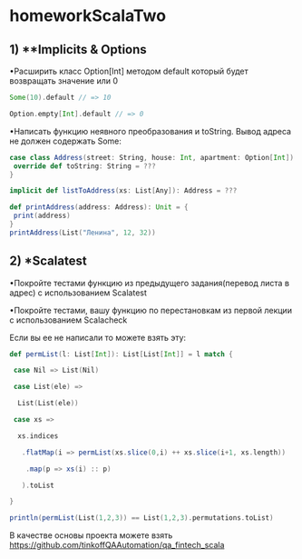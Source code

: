 # homeworkScalaTwo


## 1) **Implicits & Options

•Расширить класс Option[Int] методом default который будет возвращать значение или 0
```scala
Some(10).default // => 10

Option.empty[Int].default // => 0
```


•Написать функцию неявного преобразования и toString. Вывод адреса не должен содержать Some:
```scala
case class Address(street: String, house: Int, apartment: Option[Int]) {
 override def toString: String = ???
}

implicit def listToAddress(xs: List[Any]): Address = ???

def printAddress(address: Address): Unit = {
 print(address)
}
printAddress(List("Ленина", 12, 32))
```

## 2) *Scalatest

•Покройте тестами функцию из предыдущего задания(перевод листа в адрес) с использованием Scalatest

•Покройте тестами, вашу функцию по перестановкам из первой лекции с использованием Scalacheck



Если вы ее не написали то можете взять эту:
```scala
def permList(l: List[Int]): List[List[Int]] = l match {

 case Nil => List(Nil)

 case List(ele) =>

  List(List(ele))

 case xs =>

  xs.indices

   .flatMap(i => permList(xs.slice(0,i) ++ xs.slice(i+1, xs.length))

    .map(p => xs(i) :: p)

   ).toList

}

println(permList(List(1,2,3)) == List(1,2,3).permutations.toList)
```

В качестве основы проекта можете взять https://github.com/tinkoffQAAutomation/qa_fintech_scala

